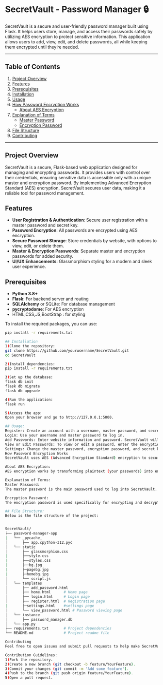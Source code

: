 # SecretVault - Password Manager 🔒

SecretVault is a secure and user-friendly password manager built using Flask. It helps users store, manage, and access their passwords safely by utilizing AES encryption to protect sensitive information. This application allows users to add, view, edit, and delete passwords, all while keeping them encrypted until they’re needed.

---

## Table of Contents
1. [Project Overview](#project-overview)
2. [Features](#features)
3. [Prerequisites](#prerequisites)
4. [Installation](#installation)
5. [Usage](#usage)
6. [How Password Encryption Works](#how-password-encryption-works)
   - [About AES Encryption](#about-aes-encryption)
7. [Explanation of Terms](#explanation-of-terms)
   - [Master Password](#master-password)
   - [Encryption Password](#encryption-password)
8. [File Structure](#file-structure)
9. [Contributing](#contributing)

---

## Project Overview

SecretVault is a secure, Flask-based web application designed for managing and encrypting passwords. It provides users with control over their credentials, ensuring sensitive data is accessible only with a unique master and encryption password. By implementing Advanced Encryption Standard (AES) encryption, SecretVault secures user data, making it a reliable tool for password management.

## Features

- **User Registration & Authentication**: Secure user registration with a master password and secret key.
- **Password Encryption**: All passwords are encrypted using AES encryption.
- **Secure Password Storage**: Store credentials by website, with options to view, edit, or delete them.
- **Master & Encryption Passwords**: Separate master and encryption passwords for added security.
- **UI/UX Enhancements**: Glassmorphism styling for a modern and sleek user experience.

## Prerequisites

- **Python 3.8+**
- **Flask**: For backend server and routing
- **SQLAlchemy** or SQLite: For database management
- **pycryptodome**: For AES encryption
- HTML,CSS,JS,BootStrap : for styling

To install the required packages, you can use:
```bash
pip install -r requirements.txt

## Installation
1)Clone the repository:
git clone https://github.com/yourusername/SecretVault.git
cd SecretVault

2)Install dependencies:
pip install -r requirements.txt

3)Set up the database:
flask db init
flask db migrate
flask db upgrade

4)Run the application:
flask run

5)Access the app:
Open your browser and go to http://127.0.0.1:5000.

## Usage:
Register: Create an account with a username, master password, and secret key.
Login: Use your username and master password to log in.
Add Passwords: Enter website information and password. SecretVault will encrypt and store this information.
View or Edit Passwords: To view or edit a password, enter the encryption password to decrypt the information.
Settings: Change the master password, encryption password, and secret key as needed.
How Password Encryption Works
SecretVault uses AES (Advanced Encryption Standard) encryption to secure passwords. AES is a symmetric encryption algorithm known for its robustness and reliability, widely used in sensitive data protection.

About AES Encryption:
AES encryption works by transforming plaintext (your passwords) into encrypted text (ciphertext) through a series of complex calculations and substitutions, based on a secret key (your encryption password). Only someone who knows this key can decrypt the information, which ensures that only authorized users can access sensitive data.

Explanation of Terms:
Master Password:
The master password is the main password used to log into SecretVault. It is required for authenticating the user but does not directly encrypt or decrypt passwords. It can be updated from the settings, and updating it does not affect stored data.

Encryption Password:
The encryption password is used specifically for encrypting and decrypting stored passwords using the AES algorithm. Users will need to enter this password whenever they want to view or edit a saved password. Note: Changing the encryption password will delete all stored passwords as a security measure.

## File Structure:
Below is the file structure of the project:


SecretVault/
├── password-manager-app
|   └── _pycache_
│       ├── app.cpython-312.pyc        
│   └── static
│       ├── glassmorphism.css
|       ├──style.css
|       ├──styles.css
|       ├──bg.jpg
|       ├─pagebg.jpg
|       ├─homebg.jpg   
│       └── script.js
│   └── templates
│       ├── add_password.html
│       ├── home.html      # Home page
│       ├── login.html     # Login page
│       ├── register.html  # Registration page 
|       ├─settings.html    #settings page
│       └── view_password.html # Password viewing page
│   └── instance
│       ├── password_manager.db
│   └── app.py
├── requirements.txt       # Project dependencies
└── README.md              # Project readme file

Contributing
Feel free to open issues and submit pull requests to help make SecretVault even better!

Contribution Guidelines:
1)Fork the repository.
2)Create a new branch (git checkout -b feature/YourFeature).
3)Commit your changes (git commit -m 'Add some feature').
4)Push to the branch (git push origin feature/YourFeature).
5)Open a pull request.
